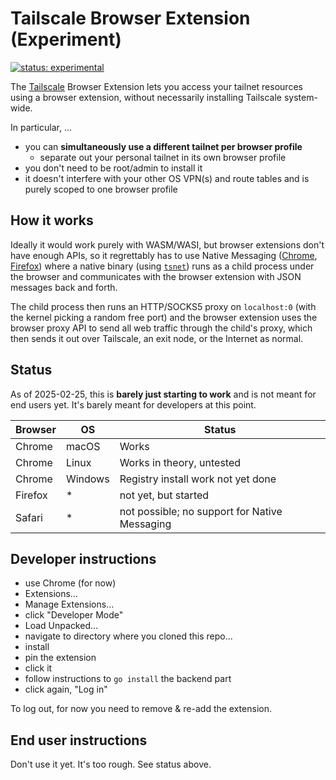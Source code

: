 # Tailscale Browser Extension (Experiment)

[![status: experimental](https://img.shields.io/badge/status-experimental-blue)](https://tailscale.com/kb/1167/release-stages/#experimental)

The [Tailscale](https://tailscale.com/) Browser Extension lets you access your tailnet resources
using a browser extension, without necessarily installing Tailscale
system-wide.

In particular, ...

* you can **simultaneously use a different tailnet per browser profile**
  * separate out your personal tailnet in its own browser profile
* you don't need to be root/admin to install it
* it doesn't interfere with your other OS VPN(s) and route tables and is purely scoped to one browser profile

## How it works

Ideally it would work purely with WASM/WASI, but browser extensions
don't have enough APIs, so it regrettably has to use Native Messaging
([Chrome](https://developer.chrome.com/docs/extensions/develop/concepts/native-messaging),
[Firefox](https://developer.mozilla.org/en-US/docs/Mozilla/Add-ons/WebExtensions/Native_messaging))
where a native binary (using
[`tsnet`](https://tailscale.com/kb/1244/tsnet)) runs as a child
process under the browser and communicates with the browser extension
with JSON messages back and forth.

The child process then runs an HTTP/SOCKS5 proxy on `localhost:0`
(with the kernel picking a random free port) and the browser extension
uses the browser proxy API to send all web traffic through the child's
proxy, which then sends it out over Tailscale, an exit node, or the
Internet as normal.

## Status

As of 2025-02-25, this is **barely just starting to work** and is not
meant for end users yet. It's barely meant for developers at this
point.

| Browser    | OS | Status |
| -------- | ------- | ---- |
| Chrome  | macOS | Works |
| Chrome  | Linux | Works in theory, untested |
| Chrome  | Windows | Registry install work not yet done |
| Firefox  | * | not yet, but started |
| Safari  | * | not possible; no support for Native Messaging |

## Developer instructions

* use Chrome (for now)
* Extensions...
* Manage Extensions...
* click "Developer Mode"
* Load Unpacked...
* navigate to directory where you cloned this repo...
* install
* pin the extension
* click it
* follow instructions to `go install` the backend part
* click again, "Log in"

To log out, for now you need to remove & re-add the extension.

## End user instructions

Don't use it yet. It's too rough. See status above.


